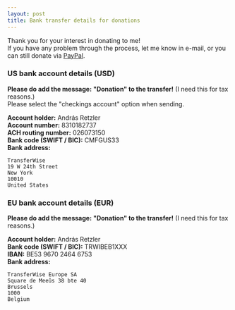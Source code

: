 ```yaml
---
layout: post
title: Bank transfer details for donations
---
```


Thank you for your interest in donating to me!  
If you have any problem through the process, let me know in <a class="sdrhu-m-dev">e-mail</a>, or you can still donate via <a href="/support">PayPal</a>.

### US bank account details (USD)

**Please do add the message: "Donation" to the transfer!** (I need this for tax reasons.)  
Please select the "checkings account" option when sending.

**Account holder:** András Retzler  
**Account number:** 8310182737  
**ACH routing number:** 026073150  
**Bank code (SWIFT / BIC):** CMFGUS33  
**Bank address:**

```
TransferWise
19 W 24th Street
New York
10010
United States
```

### EU bank account details (EUR)

**Please do add the message: "Donation" to the transfer!** (I need this for tax reasons.)



**Account holder:** András Retzler  
**Bank code (SWIFT / BIC):** TRWIBEB1XXX  
**IBAN:** BE53 9670 2464 6753  
**Bank address:**  

```
TransferWise Europe SA
Square de Meeûs 38 bte 40
Brussels
1000
Belgium
```
